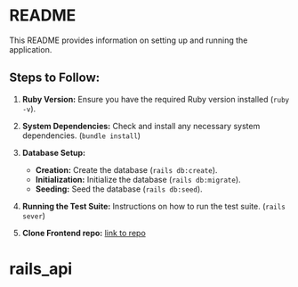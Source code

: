 # README

This README provides information on setting up and running the application.

## Steps to Follow:

1. **Ruby Version:** Ensure you have the required Ruby version installed (`ruby -v`).
   
2. **System Dependencies:** Check and install any necessary system dependencies. (`bundle install`)

3. **Database Setup:**
   - **Creation:** Create the database (`rails db:create`).
   - **Initialization:** Initialize the database (`rails db:migrate`).
   - **Seeding:** Seed the database (`rails db:seed`).

4. **Running the Test Suite:** Instructions on how to run the test suite. (`rails sever`)

4. **Clone Frontend repo:** [link to repo](https://github.com/Rafaelmaldo/comic_library)

# rails_api